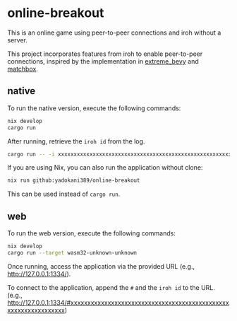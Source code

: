 # online-breakout

This is an online game using peer-to-peer connections and iroh without a server.

This project incorporates features from iroh to enable peer-to-peer connections, inspired by the implementation in [extreme_bevy](https://github.com/johanhelsing/extreme_bevy) and [matchbox](https://github.com/johanhelsing/matchbox).

## native

To run the native version, execute the following commands:

```sh
nix develop
cargo run
```

After running, retrieve the `iroh id` from the log.

```sh
cargo run -- -i xxxxxxxxxxxxxxxxxxxxxxxxxxxxxxxxxxxxxxxxxxxxxxxxxxxxxxxxxxxxxxxx
```

If you are using Nix, you can also run the application without clone:


```sh
nix run github:yadokani389/online-breakout
```
This can be used instead of `cargo run`.

## web

To run the web version, execute the following commands:

```sh
nix develop
cargo run --target wasm32-unknown-unknown
```

Once running, access the application via the provided URL (e.g., <http://127.0.0.1:1334/>).

To connect to the application, append the `#` and the `iroh id` to the URL.
(e.g., <http://127.0.0.1:1334/#xxxxxxxxxxxxxxxxxxxxxxxxxxxxxxxxxxxxxxxxxxxxxxxxxxxxxxxxxxxxxxxx>)
